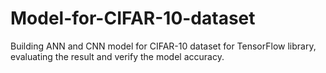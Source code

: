 # Model-for-CIFAR-10-dataset
Building ANN and CNN model for CIFAR-10 dataset for TensorFlow library, evaluating the result and verify the model accuracy.
